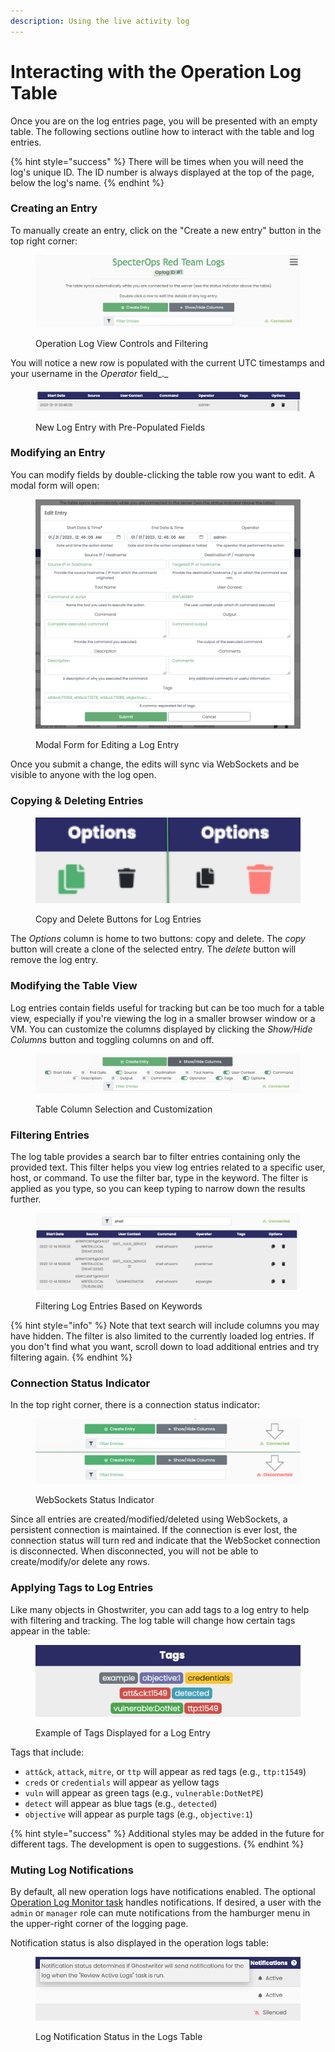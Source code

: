 ```yaml
---
description: Using the live activity log
---
```


# Interacting with the Operation Log Table

Once you are on the log entries page, you will be presented with an empty table. The following sections outline how to interact with the table and log entries.

{% hint style="success" %}
There will be times when you will need the log's unique ID. The ID number is always displayed at the top of the page, below the log's name.
{% endhint %}

### Creating an Entry

To manually create an entry, click on the "Create a new entry" button in the top right corner:

<figure><img src="../../.gitbook/assets/image (2) (1) (1).png" alt=""><figcaption><p>Operation Log View Controls and Filtering</p></figcaption></figure>

You will notice a new row is populated with the current UTC timestamps and your username in the _Operator_ field_._

<figure><img src="../../.gitbook/assets/image (3) (1).png" alt=""><figcaption><p>New Log Entry with Pre-Populated Fields</p></figcaption></figure>

### Modifying an Entry

You can modify fields by double-clicking the table row you want to edit. A modal form will open:

<figure><img src="../../.gitbook/assets/image (10) (1).png" alt=""><figcaption><p>Modal Form for Editing a Log Entry</p></figcaption></figure>

Once you submit a change, the edits will sync via WebSockets and be visible to anyone with the log open.

### Copying & Deleting Entries

<figure><img src="../../.gitbook/assets/copy and delete.png" alt=""><figcaption><p>Copy and Delete Buttons for Log Entries</p></figcaption></figure>

The _Options_ column is home to two buttons: copy and delete. The _copy_ button will create a clone of the selected entry. The _delete_ button will remove the log entry.

### Modifying the Table View

Log entries contain fields useful for tracking but can be too much for a table view, especially if you're viewing the log in a smaller browser window or a VM. You can customize the columns displayed by clicking the _Show/Hide Columns_ button and toggling columns on and off.

<figure><img src="../../.gitbook/assets/image (14).png" alt=""><figcaption><p>Table Column Selection and Customization</p></figcaption></figure>

### Filtering Entries

The log table provides a search bar to filter entries containing only the provided text. This filter helps you view log entries related to a specific user, host, or command. To use the filter bar, type in the keyword. The filter is applied as you type, so you can keep typing to narrow down the results further.

<figure><img src="../../.gitbook/assets/image (7) (1).png" alt=""><figcaption><p>Filtering Log Entries Based on Keywords</p></figcaption></figure>

{% hint style="info" %}
Note that text search will include columns you may have hidden. The filter is also limited to the currently loaded log entries. If you don't find what you want, scroll down to load additional entries and try filtering again.
{% endhint %}

### Connection Status Indicator

In the top right corner, there is a connection status indicator:

<figure><img src="../../.gitbook/assets/websockets status.png" alt=""><figcaption><p>WebSockets Status Indicator</p></figcaption></figure>

Since all entries are created/modified/deleted using WebSockets, a persistent connection is maintained. If the connection is ever lost, the connection status will turn red and indicate that the WebSocket connection is disconnected. When disconnected, you will not be able to create/modify/or delete any rows.

### Applying Tags to Log Entries

Like many objects in Ghostwriter, you can add tags to a log entry to help with filtering and tracking. The log table will change how certain tags appear in the table:

<figure><img src="../../.gitbook/assets/image (12).png" alt=""><figcaption><p>Example of Tags Displayed for a Log Entry</p></figcaption></figure>

Tags that include:

* `att&ck`, `attack`, `mitre`, or `ttp` will appear as red tags (e.g., `ttp:t1549`)
* `creds` or  `credentials` will appear as yellow tags
* `vuln` will appear as green tags (e.g., `vulnerable:DotNetPE`)
* `detect` will appear as blue tags (e.g., `detected`)
* `objective` will appear as purple tags (e.g., `objective:1`)

{% hint style="success" %}
Additional styles may be added in the future for different tags. The development is open to suggestions.
{% endhint %}

### Muting Log Notifications

By default, all new operation logs have notifications enabled. The optional [Operation Log Monitor task](../background-tasks/) handles notifications. If desired, a user with the `admin` or `manager` role can mute notifications from the hamburger menu in the upper-right corner of the logging page.

Notification status is also displayed in the operation logs table:

<figure><img src="../../.gitbook/assets/image (1) (1) (1).png" alt=""><figcaption><p>Log Notification Status in the Logs Table</p></figcaption></figure>
